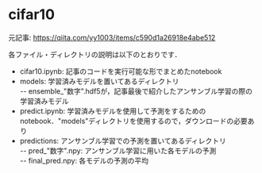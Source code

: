 # cifar10
元記事: https://qiita.com/yy1003/items/c590d1a26918e4abe512

各ファイル・ディレクトリの説明は以下のとおりです．   
- cifar10.ipynb: 記事のコードを実行可能な形でまとめたnotebook
- models: 学習済みモデルを置いてあるディレクトリ   
-- ensemble_"数字".hdf5が，記事最後で紹介したアンサンブル学習の際の学習済みモデル
- predict.ipynb: 学習済みモデルを使用して予測をするためのnotebook．"models"ディレクトリを使用するので，ダウンロードの必要あり
- predictions: アンサンブル学習での予測を置いてあるディレクトリ  
-- pred_"数字".npy: アンサンブル学習に用いた各モデルの予測   
-- final_pred.npy: 各モデルの予測の平均
